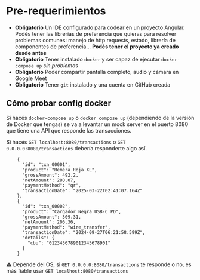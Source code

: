 # Pre-requerimientos

- **Obligatorio** Un IDE configurado para codear en un proyecto Angular. Podés tener las librerías de preferencia que quieras para resolver problemas comunes: manejo de http requests, estado, librería de componentes de preferencia... **Podés tener el proyecto ya creado desde antes**
- **Obligatorio** Tener instalado `docker` y ser capaz de ejecutar `docker-compose up` *sin problemas*
- **Obligatorio** Poder compartir pantalla completo, audio y cámara en Google Meet
- **Obligatorio** Tener `git` instalado y una cuenta en GitHub creada

## Cómo probar config docker

Si hacés `docker-compose up` o `docker compose up` (dependiendo de la versión de Docker que tengas) se va a levantar un mock server en el puerto 8080 que tiene una API que responde las transacciones.

Si hacés `GET localhost:8080/transactions` o `GET 0.0.0.0:8080/transactions` debería responderte algo así.

```
    {
      "id": "txn_00001",
      "product": "Remera Roja XL",
      "grossAmount": 492.2,
      "netAmount": 280.07,
      "paymentMethod": "qr",
      "transactionDate": "2025-03-22T02:41:07.164Z"
    },
    {
      "id": "txn_00002",
      "product": "Cargador Negra USB-C PD",
      "grossAmount": 309.31,
      "netAmount": 206.36,
      "paymentMethod": "wire_transfer",
      "transactionDate": "2024-09-27T06:21:58.599Z",
      "details": {
        "cbu": "0123456789012345678901"
      }
    }
```

⚠️ Depende del OS, si `GET 0.0.0.0:8080/transactions` te responde o no, es más fiable usar `GET localhost:8080/transactions`
